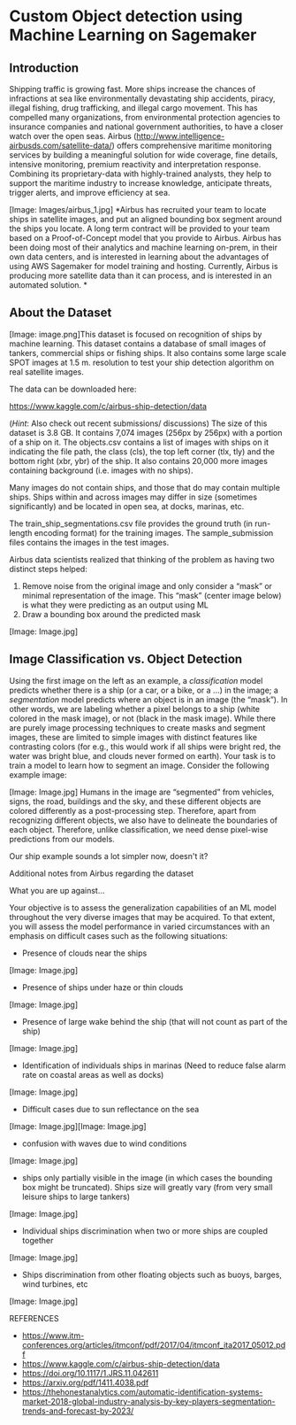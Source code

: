 # Custom Object detection using Machine Learning on Sagemaker

## Introduction

Shipping traffic is growing fast. More ships increase the chances of infractions at sea like environmentally devastating ship accidents, piracy, illegal fishing, drug trafficking, and illegal cargo movement. This has compelled many organizations, from environmental protection agencies to insurance companies and national government authorities, to have a closer watch over the open seas. Airbus (http://www.intelligence-airbusds.com/satellite-data/) offers comprehensive maritime monitoring services by building a meaningful solution for wide coverage, fine details, intensive monitoring, premium reactivity and interpretation response. Combining its proprietary-data with highly-trained analysts, they help to support the maritime industry to increase knowledge, anticipate threats, trigger alerts, and improve efficiency at sea.


[Image: Images/airbus_1.jpg] *Airbus has recruited your team to locate ships in satellite images, and put an aligned bounding box segment around the ships you locate. A long term contract will be provided to your team based on a Proof-of-Concept model that you provide to Airbus. Airbus has been doing most of their analytics and machine learning on-prem, in their own data centers, and is interested in learning about the advantages of using AWS Sagemaker for model training and hosting. Currently, Airbus is producing more satellite data than it can process, and is interested in an automated solution. *


## About the Dataset

[Image: image.png]This dataset is focused on recognition of ships by machine learning. This dataset contains a database of small images of tankers, commercial ships or fishing ships. It also contains some large scale SPOT images at 1.5 m. resolution to test your ship detection algorithm on real satellite images.

The data can be downloaded here:

https://www.kaggle.com/c/airbus-ship-detection/data

(*Hint*: Also check out recent submissions/ discussions)
The size of this dataset is 3.8 GB. It contains 7,074 images (256px by 256px) with a portion of a ship on it. The objects.csv contains a list of images with ships on it indicating the file path, the class (cls), the top left corner (tlx, tly) and the bottom right (xbr, ybr) of the ship. It also contains 20,000 more images containing background (i.e. images with no ships).

Many images do not contain ships, and those that do may contain multiple ships. Ships within and across images may differ in size (sometimes significantly) and be located in open sea, at docks, marinas, etc.

The train_ship_segmentations.csv file provides the ground truth (in run-length encoding format) for the training images. The sample_submission files contains the images in the test images.

Airbus data scientists realized that thinking of the problem as having two distinct steps helped:

1. Remove noise from the original image and only consider a “mask” or minimal representation of the image. This “mask” (center image below) is what they were predicting as an output using ML
2. Draw a bounding box around the predicted mask 

[Image: Image.jpg]

## Image Classification vs. Object Detection

Using the first image on the left as an example, a _classification_ model predicts whether there is a ship (or a car, or a bike, or a ...) in the image; a _segmentation_ model predicts where an object is in an image (the “mask”). In other words, we are labeling whether a pixel belongs to a ship (white colored in the mask image), or not (black in the mask image). While there are purely image processing techniques to create masks and segment images, these are limited to simple images with distinct features like contrasting colors (for e.g., this would work if all ships were bright red, the water was bright blue, and clouds never formed on earth). Your task is to train a model to learn how to segment an image. Consider the following example image:

[Image: Image.jpg]
Humans in the image are “segmented” from vehicles, signs, the road, buildings and the sky, and these different objects are colored differently as a post-processing step. Therefore, apart from recognizing different objects, we also have to delineate the boundaries of each object. Therefore, unlike classification, we need dense pixel-wise predictions from our models.

Our ship example sounds a lot simpler now, doesn't it? 


Additional notes from Airbus regarding the dataset

What you are up against...

Your objective is to assess the generalization capabilities of an ML model throughout the very diverse images that may be acquired. To that extent, you will assess the model performance in varied circumstances with an emphasis on difficult cases such as the following situations:


* Presence of clouds near the ships


[Image: Image.jpg]

* Presence of ships under haze or thin clouds


[Image: Image.jpg]

* Presence of large wake behind the ship (that will not count as part of the ship)


[Image: Image.jpg]

* Identification of individuals ships in marinas (Need to reduce false alarm rate on coastal areas as well as docks)

[Image: Image.jpg]



* Difficult cases due to sun reflectance on the sea


[Image: Image.jpg][Image: Image.jpg]


* confusion with waves due to wind conditions


[Image: Image.jpg]

* ships only partially visible in the image (in which cases the bounding box might be truncated). Ships size will greatly vary (from very small leisure ships to large tankers)


[Image: Image.jpg]

* Individual ships discrimination when two or more ships are coupled together

[Image: Image.jpg]



* Ships discrimination from other floating objects such as buoys, barges, wind turbines, etc

[Image: Image.jpg]



REFERENCES

* https://www.itm-conferences.org/articles/itmconf/pdf/2017/04/itmconf_ita2017_05012.pdf
* https://www.kaggle.com/c/airbus-ship-detection/data
* https://doi.org/10.1117/1.JRS.11.042611
* https://arxiv.org/pdf/1411.4038.pdf
* https://thehonestanalytics.com/automatic-identification-systems-market-2018-global-industry-analysis-by-key-players-segmentation-trends-and-forecast-by-2023/

